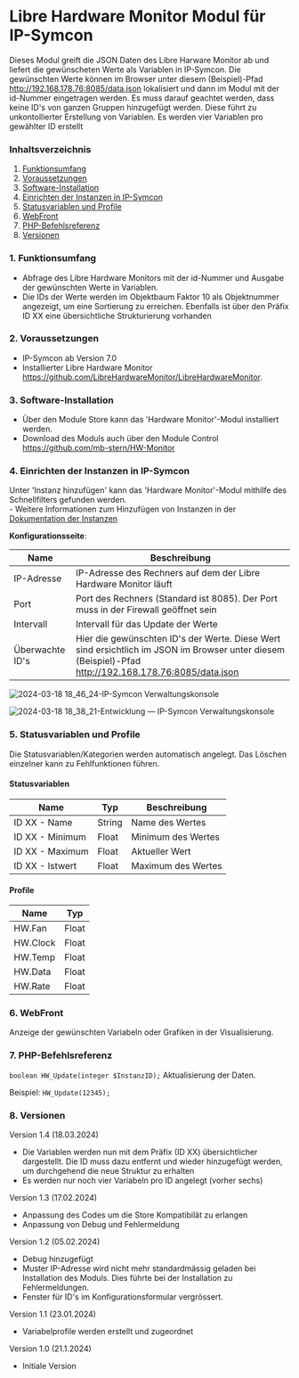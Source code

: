 # Libre Hardware Monitor Modul für IP-Symcon
Dieses Modul greift die JSON Daten des Libre Harware Monitor ab und liefert die gewünscheten Werte als Variablen in IP-Symcon.
Die gewünschten Werte können im Browser unter diesem (Beispiel)-Pfad http://192.168.178.76:8085/data.json lokalisiert und dann im Modul mit der id-Nummer eingetragen werden.
Es muss darauf geachtet werden, dass keine ID's von ganzen Gruppen hinzugefügt werden. Diese führt zu unkontollierter Erstellung von Variablen. Es werden vier Variablen pro gewählter ID erstellt

### Inhaltsverzeichnis

1. [Funktionsumfang](#1-funktionsumfang)
2. [Voraussetzungen](#2-voraussetzungen)
3. [Software-Installation](#3-software-installation)
4. [Einrichten der Instanzen in IP-Symcon](#4-einrichten-der-instanzen-in-ip-symcon)
5. [Statusvariablen und Profile](#5-statusvariablen-und-profile)
6. [WebFront](#6-webfront)
7. [PHP-Befehlsreferenz](#7-php-befehlsreferenz)
8. [Versionen](#8-versionen)

### 1. Funktionsumfang

* Abfrage des Libre Hardware Monitors mit der id-Nummer und Ausgabe der gewünschten Werte in Variablen.
* Die IDs der Werte werden im Objektbaum Faktor 10 als Objektnummer angezeigt, um eine Sortierung zu erreichen. Ebenfalls ist über den Präfix ID XX eine übersichtliche Strukturierung vorhanden

### 2. Voraussetzungen

- IP-Symcon ab Version 7.0
- Installierter Libre Hardware Monitor https://github.com/LibreHardwareMonitor/LibreHardwareMonitor.

### 3. Software-Installation

* Über den Module Store kann das 'Hardware Monitor'-Modul installiert werden.
* Download des Moduls auch über den Module Control https://github.com/mb-stern/HW-Monitor

### 4. Einrichten der Instanzen in IP-Symcon

 Unter 'Instanz hinzufügen' kann das 'Hardware Monitor'-Modul mithilfe des Schnellfilters gefunden werden.  
	- Weitere Informationen zum Hinzufügen von Instanzen in der [Dokumentation der Instanzen](https://www.symcon.de/service/dokumentation/konzepte/instanzen/#Instanz_hinzufügen)

__Konfigurationsseite__:

Name     | Beschreibung
-------- | ------------------
IP-Adresse 		|  IP-Adresse des Rechners auf dem der Libre Hardware Monitor läuft
Port       		|  Port des Rechners (Standard ist 8085). Der Port muss in der Firewall geöffnet sein
Intervall  		|  Intervall für das Update der Werte
Überwachte ID's	|  Hier die gewünschten ID's der Werte. Diese Wert sind ersichtlich im JSON im Browser unter diesem (Beispiel)-Pfad http://192.168.178.76:8085/data.json

![2024-03-18 18_46_24-IP-Symcon Verwaltungskonsole](https://github.com/mb-stern/HW-Monitor/assets/95777848/d32d8f43-0875-4937-ab21-e89b34af2109)


![2024-03-18 18_38_21-Entwicklung — IP-Symcon Verwaltungskonsole](https://github.com/mb-stern/HW-Monitor/assets/95777848/90f3d0f4-7684-4b4c-ac52-76152d864dbf)

### 5. Statusvariablen und Profile

Die Statusvariablen/Kategorien werden automatisch angelegt. Das Löschen einzelner kann zu Fehlfunktionen führen.

#### Statusvariablen

Name   | Typ     | Beschreibung
------ | ------- | ------------
ID XX - Name    |   String   |	Name des Wertes
ID XX - Minimum |   Float    |	Minimum des Wertes
ID XX - Maximum |   Float    |	Aktueller Wert
ID XX - Istwert |   Float    |	Maximum des Wertes


#### Profile

Name   | Typ
------ | -------
HW.Fan    | Float
HW.Clock  | Float
HW.Temp   | Float
HW.Data   | Float
HW.Rate   | Float

### 6. WebFront

Anzeige der gewünschten Variabeln oder Grafiken in der Visualisierung.

### 7. PHP-Befehlsreferenz

`boolean HW_Update(integer $InstanzID);`
Aktualisierung der Daten.

Beispiel:
`HW_Update(12345);`

### 8. Versionen

Version 1.4 (18.03.2024)
* Die Variablen werden nun mit dem Präfix (ID XX) übersichtlicher dargestellt. Die ID muss dazu entfernt und wieder hinzugefügt werden, um durchgehend die neue Struktur zu erhalten
* Es werden nur noch vier Variabeln pro ID angelegt (vorher sechs)

Version 1.3 (17.02.2024)
* Anpassung des Codes um die Store Kompatibilät zu erlangen
* Anpassung von Debug und Fehlermeldung

Version 1.2 (05.02.2024)
* Debug hinzugefügt
* Muster IP-Adresse wird nicht mehr standardmässig geladen bei Installation des Moduls. Dies führte bei der Installation zu Fehlermeldungen.
* Fenster für ID's im Konfigurationsformular vergrössert.

Version 1.1 (23.01.2024)
* Variabelprofile werden erstellt und zugeordnet

Version 1.0 (21.1.2024)
* Initiale Version
